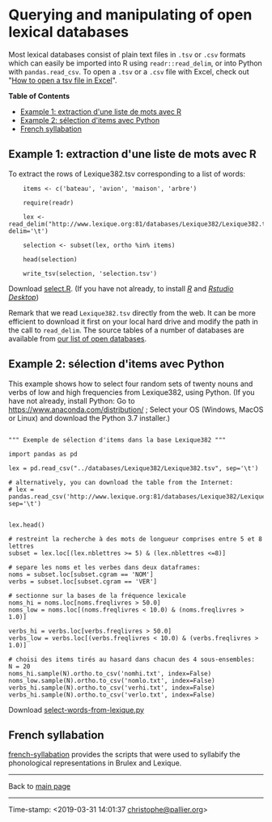 # Querying and manipulating of open lexical databases

Most lexical databases consist of plain text files in `.tsv`  or `.csv` formats which can easily be imported into R using `readr::read_delim`, or into Python with `pandas.read_csv`. To open a `.tsv` or a `.csv` file with Excel, check out "[How to open a tsv file in Excel](https://rievent.zendesk.com/hc/en-us/articles/360000029172-FAQ-How-do-I-open-a-tsv-file-in-Excel-)".

<!-- markdown-toc start - Don't edit this section. Run M-x markdown-toc-refresh-toc -->
**Table of Contents**

 - [Example 1: extraction d'une liste de mots avec R](#example-1-extraction-dune-liste-de-mots-avec-r)
 - [Example 2: sélection d'items avec Python](#example-2-sélection-ditems-avec-python)
 - [French syllabation](#french-syllabation)

<!-- markdown-toc end -->


## Example 1: extraction d'une liste de mots avec R ##

To extract the rows of Lexique382.tsv corresponding to a list of words:


```{R}
    items <- c('bateau', 'avion', 'maison', 'arbre')

    require(readr)

    lex <- read_delim("http://www.lexique.org:81/databases/Lexique382/Lexique382.tsv", delim='\t')

    selection <- subset(lex, ortho %in% items)

    head(selection)

    write_tsv(selection, 'selection.tsv')
```

Download [select.R](select.R). (If you have not already, to install [_R_](https://cran.r-project.org/) and [_Rstudio Desktop_](https://www.rstudio.com))

Remark that we read `Lexique382.tsv` directly from the web. It can be more efficient to download it first on your local hard drive and modify the path in the call to `read_delim`. The source tables of a number of databases are available from [our list of open databases](../databases/README.md).

## Example 2: sélection d'items avec Python ##

This example shows how to select four random sets of twenty nouns and verbs of low and high frequencies from Lexique382, using Python. (If you have not already, install Python: Go to <https://www.anaconda.com/distribution/> ; Select your OS (Windows, MacOS or Linux) and download the Python 3.7 installer.)

```{python}

""" Exemple de sélection d'items dans la base Lexique382 """

import pandas as pd

lex = pd.read_csv("../databases/Lexique382/Lexique382.tsv", sep='\t')

# alternatively, you can download the table from the Internet:
# lex = pandas.read_csv('http://www.lexique.org:81/databases/Lexique382/Lexique382.tsv', sep='\t')


lex.head()

# restreint la recherche à des mots de longueur comprises entre 5 et 8 lettres
subset = lex.loc[(lex.nblettres >= 5) & (lex.nblettres <=8)]

# separe les noms et les verbes dans deux dataframes:
noms = subset.loc[subset.cgram == 'NOM']
verbs = subset.loc[subset.cgram == 'VER']

# sectionne sur la bases de la fréquence lexicale
noms_hi = noms.loc[noms.freqlivres > 50.0]
noms_low = noms.loc[(noms.freqlivres < 10.0) & (noms.freqlivres > 1.0)]

verbs_hi = verbs.loc[verbs.freqlivres > 50.0]
verbs_low = verbs.loc[(verbs.freqlivres < 10.0) & (verbs.freqlivres > 1.0)]

# choisi des items tirés au hasard dans chacun des 4 sous-ensembles:
N = 20
noms_hi.sample(N).ortho.to_csv('nomhi.txt', index=False)
noms_low.sample(N).ortho.to_csv('nomlo.txt', index=False)
verbs_hi.sample(N).ortho.to_csv('verhi.txt', index=False)
verbs_hi.sample(N).ortho.to_csv('verlo.txt', index=False)
```

Download [select-words-from-lexique.py](select-words-from-lexique.py) 

## French syllabation ##

[french-syllabation](french-syllabation/README.md) provides the scripts that were used to syllabify the phonological representations in Brulex and Lexique.


----

Back to [main page](../README.md)

----

Time-stamp: <2019-03-31 14:01:37 christophe@pallier.org>

